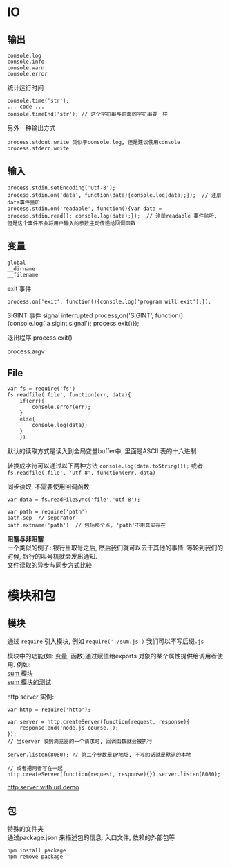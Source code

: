 # IO
## 输出
```
console.log
console.info
console.warn
console.error
```

统计运行时间
```
console.time('str');
... code ...
console.timeEnd('str'); // 这个字符串与前面的字符串要一样
```

另外一种输出方式
```
process.stdout.write 类似于console.log, 但是建议使用console
process.stderr.write
```

## 输入
```
process.stdin.setEncoding('utf-8');
process.stdin.on('data', function(data){console.log(data);});  // 注册data事件监听
process.stdin.on('readable', function(){var data = process.stdin.read(); console.log(data);});  // 注册readable 事件监听, 但是这个事件不会将用户输入的参数主动传递给回调函数
```

##  变量
```
global
__dirname
__filename
```

exit 事件
```
process,on('exit', function(){console.log('program will exit');});  
```

SIGINT 事件 signal interrupted
process,on('SIGINT', function(){console.log('a sigint signal'); process.exit()});  

退出程序
process.exit()

process.argv

## File
```
var fs = require('fs')
fs.readfile('file', function(err, data){
	if(err){
		console.error(err);
	}
	else{
		console.log(data);
	}
	})
```
默认的读取方式是读入到全局变量buffer中, 里面是ASCII 表的十六进制

转换成字符可以通过以下两种方法
`console.log(data.toString());` 或者
`fs.readfile('file', 'utf-8', function(err, data)`

同步读取, 不需要使用回调函数
```
var data = fs.readFileSync('file','utf-8');
```

```
var path = require('path')
path.sep  // seperator
path.extname('path')  // 包括那个点, 'path'不用真实存在
```
**阻塞与非阻塞**  
一个类似的例子: 银行里取号之后, 然后我们就可以去干其他的事情, 等轮到我们的时候, 银行的叫号机就会发出通知.  
[文件读取的异步与同步方式比较](../../demo/node.js/sync_async.js)

# 模块和包
## 模块
通过 `require` 引入模块, 例如
```require('./sum.js')```
我们可以不写后缀`.js`

模块中的功能(如: 变量, 函数)通过赋值给exports 对象的某个属性提供给调用者使用.
例如:  
[sum 模块](../../demo/node.js/sum.js)  
[sum 模块的测试](../../demo/node,js/sum_test.js)

http server 实例:
```
var http = require('http');

var server = http.createServer(function(request, response){
	response.end('node.js course.');	
});
// 当server 收到浏览器的一个请求时, 回调函数就会被执行

server.listen(8080); // 第二个参数是IP地址, 不写的话就是默认的本地

// 或者把两者写在一起
http.createServer(function(request, response){}).server.listen(8080);
```

[http server with url demo](../../demo/node,js/http_server.js)

## 包
特殊的文件夹  
通过package.json 来描述包的信息: 入口文件, 依赖的外部包等
```
npm install package
npm remove package
```
